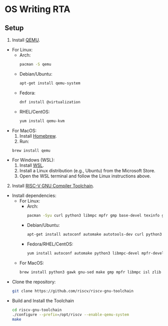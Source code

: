 # OS Writing RTA

## Setup

1. Install [QEMU](https://www.qemu.org/download/).
  - For Linux:
    - Arch:
      ```bash
      pacman -S qemu
      ```
    - Debian/Ubuntu:
      ```bash
      apt-get install qemu-system
      ```
    - Fedora:
      ```bash
      dnf install @virtualization
      ```
    - RHEL/CentOS:
      ```bash
      yum install qemu-kvm
      ```
  - For MacOS:
    1. Install [Homebrew](https://brew.sh/).
    2. Run:
      ```bash
      brew install qemu
      ```
  - For Windows (WSL):
    1. Install [WSL](https://docs.microsoft.com/en-us/windows/wsl/install).
    2. Install a Linux distribution (e.g., Ubuntu) from the Microsoft Store.
    3. Open the WSL terminal and follow the Linux instructions above.
2. Install [RISC-V GNU Compiler Toolchain](https://github.com/riscv-collab/riscv-gnu-toolchain).
  - Install dependencies:
    - For Linux:
      - Arch:
        ```bash
        pacman -Syu curl python3 libmpc mpfr gmp base-devel texinfo gperf patchutils bc zlib expat libslirp
        ```
      - Debian/Ubuntu:
        ```bash
        apt-get install autoconf automake autotools-dev curl python3 python3-pip python3-tomli libmpc-dev libmpfr-dev libgmp-dev gawk build-essential bison flex texinfo gperf libtool patchutils bc zlib1g-dev libexpat-dev ninja-build git cmake libglib2.0-dev libslirp-dev
        ```
      - Fedora/RHEL/CentOS:
        ```bash
        yum install autoconf automake python3 libmpc-devel mpfr-devel gmp-devel gawk  bison flex texinfo patchutils gcc gcc-c++ zlib-devel expat-devel libslirp-devel
        ```
    - For MacOS:
      ```bash
      brew install python3 gawk gnu-sed make gmp mpfr libmpc isl zlib expat texinfo flock libslirp
      ```
  - Clone the repository:
    ```bash
    git clone https://github.com/riscv/riscv-gnu-toolchain
    ```
  - Build and Install the Toolchain
    ```bash
    cd riscv-gnu-toolchain
    ./configure --prefix=/opt/riscv --enable-qemu-system
    make
    ```

